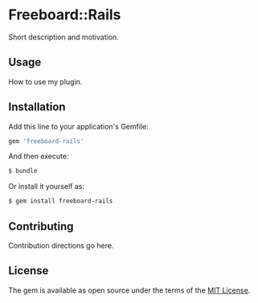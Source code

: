 # Freeboard::Rails
Short description and motivation.

## Usage
How to use my plugin.

## Installation
Add this line to your application's Gemfile:

```ruby
gem 'freeboard-rails'
```

And then execute:
```bash
$ bundle
```

Or install it yourself as:
```bash
$ gem install freeboard-rails
```

## Contributing
Contribution directions go here.

## License
The gem is available as open source under the terms of the [MIT License](http://opensource.org/licenses/MIT).
